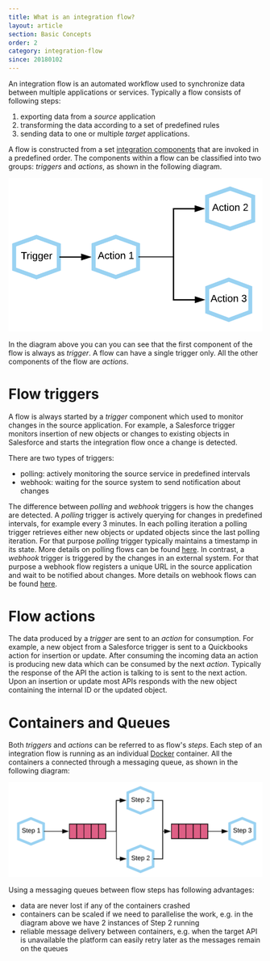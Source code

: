 ```yaml
---
title: What is an integration flow?
layout: article
section: Basic Concepts
order: 2
category: integration-flow
since: 20180102
---
```


An integration flow is an automated workflow used to synchronize data between multiple applications or services.
Typically a flow consists of following steps:

1. exporting data from a *source* application
2. transforming the data according to a set of predefined rules
3. sending data to one or multiple *target* applications.

A flow is constructed from a set [integration components](integration-component.html) that are invoked in a predefined order.
The components within a flow can be classified into two groups: *triggers* and *actions*, as shown in the following diagram.

![Flow structure](/assets/img/getting-started/integration-flow/flow-trigger-actions.png "Flow structure")

In the diagram above you can you can see that the first component of the flow is always as *trigger*.
A flow can have a single trigger only. All the other components of the flow are *actions*.

# Flow triggers

A flow is always started by a *trigger* component which used to monitor changes in the source application. For example, a Salesforce
trigger monitors insertion of new objects or changes to existing objects in Salesforce and starts the integration flow
once a change is detected.

There are two types of triggers:

* polling: actively monitoring the source service in predefined intervals
* webhook: waiting for the source system to send notification about changes


The difference between *polling* and *webhook* triggers is how the changes are detected. A *polling* trigger is actively
querying for changes in predefined intervals, for example every 3 minutes. In each polling iteration a polling trigger
retrieves either new objects or updated objects since the last polling iteration. For that purpose *polling* trigger typically
maintains a timestamp in its state. More details on polling flows can be found [here](first-flow). In contrast, a *webhook* trigger
is triggered by the changes in an external system. For that purpose a webhook flow registers a unique URL in the source application
and wait to be notified about changes. More details on webhook flows can be found [here](webhooks-flow).


# Flow actions

The data produced by a *trigger* are sent to an *action* for consumption. For example, a new object from a Salesforce
trigger is sent to a Quickbooks action for insertion or update. After consuming the incoming data an action
is producing new data which can be consumed by the next *action*. Typically the response of the API the action is talking to
is sent to the next action. Upon an insertion or update most APIs responds with the new object containing the internal ID or the updated object.

# Containers and Queues

Both *triggers* and *actions* can be referred to as flow's *steps*. Each step of an integration flow is running as an individual [Docker](https://www.docker.com/) container.
All the containers a connected through a messaging queue, as shown in the following diagram:

![Containers and Queues](/assets/img/getting-started/integration-flow/flow-steps-queues.png "Containers and Queues")

Using a messaging queues between flow steps has following advantages:

* data are never lost if any of the containers crashed
* containers can be scaled if we need to parallelise the work, e.g. in the diagram above we have 2 instances of Step 2 running
* reliable message delivery between containers, e.g. when the target API is unavailable the platform can easily retry later as the messages remain on the queues
